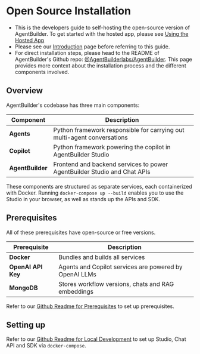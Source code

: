 # Open Source Installation

- This is the developers guide to self-hosting the open-source version of AgentBuilder. To get started with the hosted app, please see [Using the Hosted App](/hosted_setup)
- Please see our [Introduction](/) page before referring to this guide.
- For direct installation steps, please head to the README of AgentBuilder's Github repo: [@AgentBuilderlabs/AgentBuilder](https://github.com/AgentBuilderlabs/AgentBuilder/). This page provides more context about the installation process and the different components involved.

## Overview

AgentBuilder's codebase has three main components:

| Component | Description |
|--------------|---------------|
| **Agents** | Python framework responsible for carrying out multi-agent conversations |
| **Copilot** | Python framework powering the copilot in AgentBuilder Studio |
| **AgentBuilder** | Frontend and backend services to power AgentBuilder Studio and Chat APIs |

These components are structured as separate services, each containerized with Docker. Running `docker-compose up --build` enables you to use the Studio in your browser, as well as stands up the APIs and SDK.

## Prerequisites
All of these prerequisites have open-source or free versions.

| Prerequisite | Description |
|--------------|---------------|
| **Docker** | Bundles and builds all services |
| **OpenAI API Key** | Agents and Copilot services are powered by OpenAI LLMs |
| **MongoDB** | Stores workflow versions, chats and RAG embeddings |

Refer to our [Github Readme for Prerequisites](https://github.com/AgentBuilderlabs/AgentBuilder/?tab=readme-ov-file#prerequisites) to set up prerequisites.

## Setting up

Refer to our [Github Readme for Local Development](https://github.com/AgentBuilderlabs/AgentBuilder/?tab=readme-ov-file#local-development-setup) to set up Studio, Chat API and SDK via `docker-compose`.